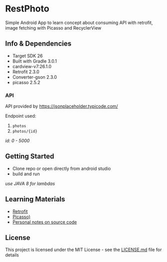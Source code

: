 # RestPhoto

Simple Android App to learn concept about consuming API with retrofit, image fetching with Picasso and RecyclerView 

## Info & Dependencies

* Target SDK 26
* Built with Gradle 3.0.1
* cardview-v7:26.1.0
* Retrofit 2.3.0
* Converter-gson 2.3.0
* picasso 2.5.2

### API
API provided by https://jsonplaceholder.typicode.com/

Endpoint used:
1. `photos`
2. `photos/{id}`

_id: 0 - 5000_

## Getting Started

* Clone repo or open directly from android studio
* build and run

_use JAVA 8 for lambdas_

## Learning Materials

* [Retrofit](https://code.tutsplus.com/tutorials/getting-started-with-retrofit-2--cms-27792)
* [Picasso)](https://www.learn2crack.com/2016/02/image-loading-recyclerview-picasso.html)
* [Personal notes on source code](https://hyuwah.gitbooks.io/snippet-troubleshooting-android-refactory/content/restapi.html)


## License

This project is licensed under the MIT License - see the [LICENSE.md](LICENSE.md) file for details
